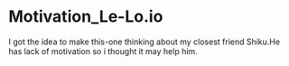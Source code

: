 # Motivation_Le-Lo.io
I got the idea to make this-one thinking about my closest friend Shiku.He has lack of motivation so i thought it may help him.
